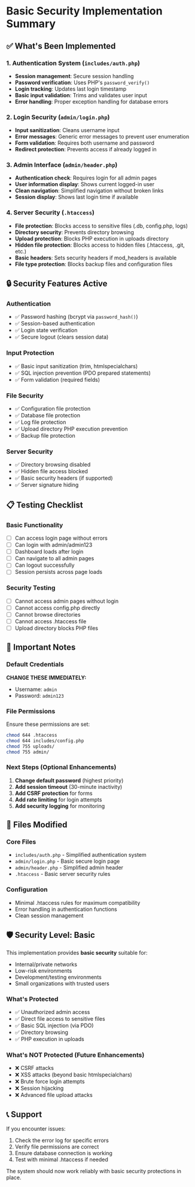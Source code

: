 # Basic Security Implementation Summary

## ✅ What's Been Implemented

### 1. Authentication System (`includes/auth.php`)
- **Session management**: Secure session handling
- **Password verification**: Uses PHP's `password_verify()` 
- **Login tracking**: Updates last login timestamp
- **Basic input validation**: Trims and validates user input
- **Error handling**: Proper exception handling for database errors

### 2. Login Security (`admin/login.php`)
- **Input sanitization**: Cleans username input
- **Error messages**: Generic error messages to prevent user enumeration
- **Form validation**: Requires both username and password
- **Redirect protection**: Prevents access if already logged in

### 3. Admin Interface (`admin/header.php`)
- **Authentication check**: Requires login for all admin pages
- **User information display**: Shows current logged-in user
- **Clean navigation**: Simplified navigation without broken links
- **Session display**: Shows last login time if available

### 4. Server Security (`.htaccess`)
- **File protection**: Blocks access to sensitive files (.db, config.php, logs)
- **Directory security**: Prevents directory browsing
- **Upload protection**: Blocks PHP execution in uploads directory
- **Hidden file protection**: Blocks access to hidden files (.htaccess, .git, etc.)
- **Basic headers**: Sets security headers if mod_headers is available
- **File type protection**: Blocks backup files and configuration files

## 🔒 Security Features Active

### Authentication
- ✅ Password hashing (bcrypt via `password_hash()`)
- ✅ Session-based authentication
- ✅ Login state verification
- ✅ Secure logout (clears session data)

### Input Protection
- ✅ Basic input sanitization (trim, htmlspecialchars)
- ✅ SQL injection prevention (PDO prepared statements)
- ✅ Form validation (required fields)

### File Security
- ✅ Configuration file protection
- ✅ Database file protection
- ✅ Log file protection
- ✅ Upload directory PHP execution prevention
- ✅ Backup file protection

### Server Security
- ✅ Directory browsing disabled
- ✅ Hidden file access blocked
- ✅ Basic security headers (if supported)
- ✅ Server signature hiding

## 📋 Testing Checklist

### Basic Functionality
- [ ] Can access login page without errors
- [ ] Can login with admin/admin123
- [ ] Dashboard loads after login
- [ ] Can navigate to all admin pages
- [ ] Can logout successfully
- [ ] Session persists across page loads

### Security Testing
- [ ] Cannot access admin pages without login
- [ ] Cannot access config.php directly
- [ ] Cannot browse directories
- [ ] Cannot access .htaccess file
- [ ] Upload directory blocks PHP files

## 🚨 Important Notes

### Default Credentials
**CHANGE THESE IMMEDIATELY:**
- Username: `admin`
- Password: `admin123`

### File Permissions
Ensure these permissions are set:
```bash
chmod 644 .htaccess
chmod 644 includes/config.php
chmod 755 uploads/
chmod 755 admin/
```

### Next Steps (Optional Enhancements)
1. **Change default password** (highest priority)
2. **Add session timeout** (30-minute inactivity)
3. **Add CSRF protection** for forms
4. **Add rate limiting** for login attempts
5. **Add security logging** for monitoring

## 🔧 Files Modified

### Core Files
- `includes/auth.php` - Simplified authentication system
- `admin/login.php` - Basic secure login page
- `admin/header.php` - Simplified admin header
- `.htaccess` - Basic server security rules

### Configuration
- Minimal .htaccess rules for maximum compatibility
- Error handling in authentication functions
- Clean session management

## 🛡️ Security Level: Basic

This implementation provides **basic security** suitable for:
- Internal/private networks
- Low-risk environments
- Development/testing environments
- Small organizations with trusted users

### What's Protected
- ✅ Unauthorized admin access
- ✅ Direct file access to sensitive files
- ✅ Basic SQL injection (via PDO)
- ✅ Directory browsing
- ✅ PHP execution in uploads

### What's NOT Protected (Future Enhancements)
- ❌ CSRF attacks
- ❌ XSS attacks (beyond basic htmlspecialchars)
- ❌ Brute force login attempts
- ❌ Session hijacking
- ❌ Advanced file upload attacks

## 📞 Support

If you encounter issues:
1. Check the error log for specific errors
2. Verify file permissions are correct
3. Ensure database connection is working
4. Test with minimal .htaccess if needed

The system should now work reliably with basic security protections in place.
